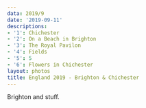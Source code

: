```yaml
---
data: 2019/9
date: '2019-09-11'
descriptions:
- '1': Chichester
- '2': On a Beach in Brighton
- '3': The Royal Pavilon
- '4': Fields
- '5': 5
- '6': Flowers in Chichester
layout: photos
title: England 2019 - Brighton & Chichester
---
```


Brighton and stuff.